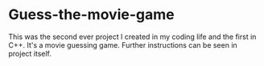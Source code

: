 # Guess-the-movie-game
This was the second  ever project  I created in my coding life and the first in C++. It's a movie guessing game. Further instructions can be seen in project itself.
